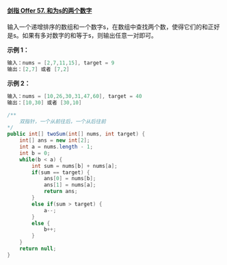 #### [剑指 Offer 57. 和为s的两个数字](https://leetcode-cn.com/problems/he-wei-sde-liang-ge-shu-zi-lcof/)

输入一个递增排序的数组和一个数字s，在数组中查找两个数，使得它们的和正好是s。如果有多对数字的和等于s，则输出任意一对即可。

 **示例 1：**

```java
输入：nums = [2,7,11,15], target = 9
输出：[2,7] 或者 [7,2]
```

**示例 2：**

```java
输入：nums = [10,26,30,31,47,60], target = 40
输出：[10,30] 或者 [30,10]
```



```java
/**
	双指针，一个从前往后，一个从后往前
*/
public int[] twoSum(int[] nums, int target) {
    int[] ans = new int[2];
    int a = nums.length - 1;
    int b = 0;
    while(b < a) {
        int sum = nums[b] + nums[a];
        if(sum == target) {
            ans[0] = nums[b];
            ans[1] = nums[a];
            return ans;
        }
        else if(sum > target) {
            a--;
        }
        else {
            b++;
        }
    }
    return null;
}
```

